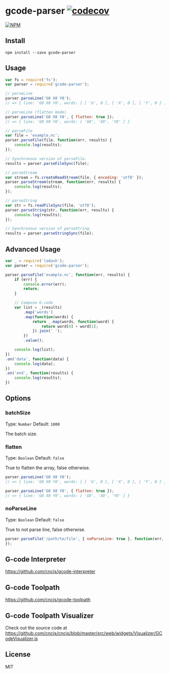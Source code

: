 # gcode-parser [![codecov](https://codecov.io/gh/cncjs/gcode-parser/graph/badge.svg?token=T1D2XQJRXC)](https://codecov.io/gh/cncjs/gcode-parser)

[![NPM](https://nodei.co/npm/gcode-parser.png?downloads=true&stars=true)](https://www.npmjs.com/package/gcode-parser)

## Install

`npm install --save gcode-parser`

## Usage
```js
var fs = require('fs');
var parser = require('gcode-parser');

// parseLine
parser.parseLine('G0 X0 Y0');
// => { line: 'G0 X0 Y0', words: [ [ 'G', 0 ], [ 'X', 0 ], [ 'Y', 0 ] ] }

// parseLine (flatten mode)
parser.parseLine('G0 X0 Y0', { flatten: true });
// => { line: 'G0 X0 Y0', words: [ 'G0', 'X0', 'Y0' ] }

// parseFile
var file = 'example.nc';
parser.parseFile(file, function(err, results) {
    console.log(results);
});

// Synchronous version of parseFile.
results = parser.parseFileSync(file);

// parseStream
var stream = fs.createReadStream(file, { encoding: 'utf8' });
parser.parseStream(stream, function(err, results) {
    console.log(results);
});

// parseString
var str = fs.readFileSync(file, 'utf8');
parser.parseString(str, function(err, results) {
    console.log(results);
});

// Synchronous version of parseString.
results = parser.parseStringSync(file);
```

## Advanced Usage
```js
var _ = require('lodash');
var parser = require('gcode-parser');

parser.parseFile('example.nc', function(err, results) {
    if (err) {
        console.error(err);
        return;
    }

    // Compose G-code
    var list = _(results)
        .map('words')
        .map(function(words) {
            return _.map(words, function(word) {
                return word[0] + word[1];
            }).join(' ');
        })
        .value();

    console.log(list);
})
.on('data', function(data) {
    console.log(data);
})
.on('end', function(results) {
    console.log(results);
})
```

## Options

### batchSize

Type: `Number`
Default: `1000`

The batch size.

### flatten

Type: `Boolean`
Default: `false`

True to flatten the array, false otherwise.

```js
parser.parseLine('G0 X0 Y0');
// => { line: 'G0 X0 Y0', words: [ [ 'G', 0 ], [ 'X', 0 ], [ 'Y', 0 ] ] }

parser.parseLine('G0 X0 Y0', { flatten: true });
// => { line: 'G0 X0 Y0', words: [ 'G0', 'X0', 'Y0' ] }
```

### noParseLine

Type: `Boolean`
Default: `false`

True to not parse line, false otherwise.

```js
parser.parseFile('/path/to/file', { noParseLine: true }, function(err, results) {
});
```

## G-code Interpreter
https://github.com/cncjs/gcode-interpreter

## G-code Toolpath
https://github.com/cncjs/gcode-toolpath

## G-code Toolpath Visualizer
Check out the source code at https://github.com/cncjs/cncjs/blob/master/src/web/widgets/Visualizer/GCodeVisualizer.js

## License

MIT
